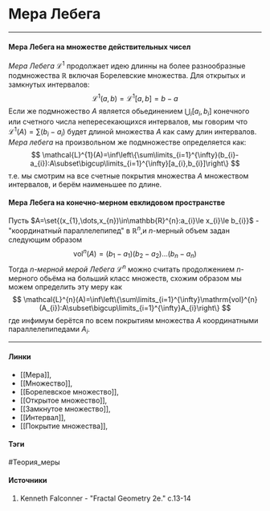 # Мера Лебега
***
#### Мера Лебега на множестве действительных чисел
*Мера Лебега* $\mathcal{L}^{1}$ продолжает идею длинны на более разнообразные подмножества $\mathbb{R}$ включая Борелевские множества.
Для открытых и замкнутых интервалов:
$$
\mathcal{L}^{1}(a,b)=\mathcal{L}^{1}[a,b]=b-a
$$
Если же подмножество $A$ является обьединением $\bigcup_{i}[a_{i},b_{i}]$ конечного или счетного числа непересекающихся интервалов, мы говорим что $\mathcal{L}^{1}(A)=\sum(b_{i}-a_{i})$ будет длиной множества $A$ как саму длин интервалов.
*Мера лебега* на произвольном же подмножестве определяется как:
$$
\mathcal{L}^{1}(A)=\inf\left\{\sum\limits_{i=1}^{\infty}(b_{i}-a_{i}):A\subset\bigcup\limits_{i=1}^{\infty}[a_{i},b_{i}]\right\}
$$
т.е. мы смотрим на все счетные покрытия множества $A$ множеством интервалов, и берём наименьшее по длине.
#### Мера Лебега на конечно-мерном евклидовом пространстве
Пусть $A=\set{(x_{1},\dots,x_{n})\in\mathbb{R}^{n}:a_{i}\le x_{i}\le b_{i}}$ - "координатный параллелепипед" в $\mathbb{R}^{n}$,и $n$-мерный объем задан следующим образом
$$
\mathrm{vol}^{n}(A)=(b_{1}-a_{1})(b_{2}-a_{2})\dots(b_{n}-a_{n})
$$
Тогда *$n$-мерной мерой Лебега $\mathcal{L}^{n}$* можно считать продолжением $n$-мерного обьёма на больший класс множеств, схожим образом мы можем определить эту меру как
$$
\mathcal{L}^{n}(A)=\inf\left\{\sum\limits_{i=1}^{\infty}\mathrm{vol}^{n}(A_{i}):A\subset\bigcup\limits_{i=1}^{\infty}A_{i}\right\}
$$
где инфимум берётся по всем покрытиям множества $A$ координатными параллелепипедами $A_{i}$. 
***
#### Линки
- [[Мера]],
- [[Множество]],
- [[Борелевское множество]],
- [[Открытое множество]],
- [[Замкнутое множество]],
- [[Интервал]],
- [[Покрытие множества]],
 
#### Тэги
 #Теория_меры 
#### Источники
1. Kenneth Falconner - "Fractal Geometry 2e." c.13-14